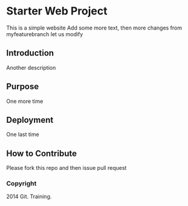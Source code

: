 # Starter Web Project
This is a simple website
Add some more text, then more changes from myfeaturebranch
let us modify

## Introduction
Another description

## Purpose
One more time

## Deployment
One last time

## How to Contribute
Please fork this repo and then issue pull request

### Copyright

2014 Git. Training. 

